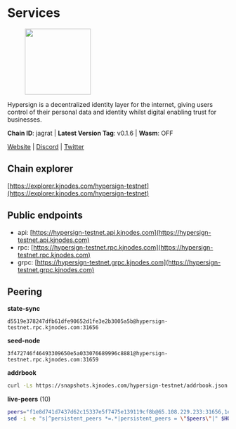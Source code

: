 # Services

<figure><img src="https://raw.githubusercontent.com/kj89/testnet_manuals/main/pingpub/logos/hypersign.png" width="150" alt=""><figcaption></figcaption></figure>

Hypersign is a decentralized identity layer for the internet, giving  users control of their personal data and identity whilst digital  enabling trust for businesses.

**Chain ID**: jagrat | **Latest Version Tag**: v0.1.6 | **Wasm**: OFF

[Website](https://hypersign.id) | [Discord](https://discord.gg/DmuUjMrHVw) | [Twitter](https://twitter.com/hypersignchain)




## Chain explorer
[https://explorer.kjnodes.com/hypersign-testnet](https://explorer.kjnodes.com/hypersign-testnet)

## Public endpoints

* api: [https://hypersign-testnet.api.kjnodes.com](https://hypersign-testnet.api.kjnodes.com)
* rpc: [https://hypersign-testnet.rpc.kjnodes.com](https://hypersign-testnet.rpc.kjnodes.com)
* grpc: [https://hypersign-testnet.grpc.kjnodes.com](https://hypersign-testnet.grpc.kjnodes.com)

## Peering

**state-sync**

```text
d5519e378247dfb61dfe90652d1fe3e2b3005a5b@hypersign-testnet.rpc.kjnodes.com:31656
```

**seed-node**

```text
3f472746f46493309650e5a033076689996c8881@hypersign-testnet.rpc.kjnodes.com:31659
```

**addrbook**
```bash
curl -Ls https://snapshots.kjnodes.com/hypersign-testnet/addrbook.json > $HOME/.hid-node/config/addrbook.json
```

**live-peers** (10)
```bash
peers="f1e8d741d7437d62c15337e5f7475e139119cf8b@65.108.229.233:31656,1e3f0aeb6f2a2017b122af2461a75c9695790954@65.108.233.109:10956,d5519e378247dfb61dfe90652d1fe3e2b3005a5b@65.109.68.190:31656,aa8c0064e866dc57b341a389006df8925a0718fe@5.161.55.130:31656,e7bb31c8fdd8d26a739bfd87cdf3ba7a8f90406e@65.21.145.228:31656,f277d5a80e789ce69bb3318dfd5efea45986c073@176.9.22.117:31656,d92268c246e02a54103f7098b901b876c88f006e@5.161.130.108:26656,23eff008c88dcc60ef9a71f2fb469c472679c35e@136.243.88.91:5040,5e4fc955b23ab00f6a07cb6d56e89aafac0c85ff@167.86.85.122:26656,cf94099349980f9593a3f0362c85fe7c6eda8b14@8.219.48.59:26656"
sed -i -e "s|^persistent_peers *=.*|persistent_peers = \"$peers\"|" $HOME/.hid-node/config/config.toml
```
